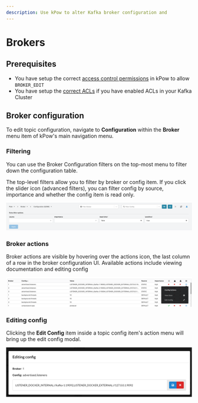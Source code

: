 ```yaml
---
description: Use kPow to alter Kafka broker configuration and
---
```


# Brokers

## Prerequisites

* You have setup the correct [access control permissions](../authorization/overview.md) in kPow to allow `BROKER_EDIT` 
* You have setup the [correct ACLs](../installation/minimum-acl-permissions.md) if you have enabled ACLs in your Kafka Cluster

## Broker configuration

To edit topic configuration, navigate to **Configuration** within the **Broker** menu item of kPow's main navigation menu.

### Filtering

You can use the Broker Configuration filters on the top-most menu to filter down the configuration table.

The top-level filters allow you to filter by broker or config item. If you click the slider icon (advanced filters), you can filter config by source, importance and whether the config item is read only.

![Filtering broker configuration](<../.gitbook/assets/Screen Shot 2021-05-05 at 11.30.16 am.png>)

### Broker actions

Broker actions are visible by hovering over the actions icon, the last column of a row in the broker configuration UI. Available actions include viewing documentation and editing config

![Broker actions available in kPow](<../.gitbook/assets/Screen Shot 2021-05-05 at 11.32.49 am.png>)

### Editing config

Clicking the **Edit Config** item inside a topic config item's action menu will bring up the edit config modal. 

![Editing broker configuration](<../.gitbook/assets/Screen Shot 2021-05-05 at 11.36.24 am.png>)
